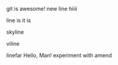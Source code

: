 git is awesome!
new line
hiiii


line is it is



skyline


viline


linefar
Hello, Man!
experiment with amend
